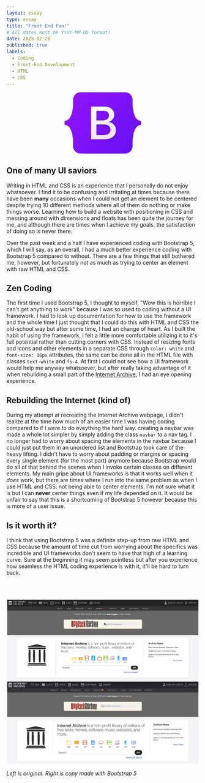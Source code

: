 ```yaml
---
layout: essay
type: essay
title: "Front End Fun!"
# All dates must be YYYY-MM-DD format!
date: 2025-02-26
published: true
labels:
  - Coding
  - Front-End Development
  - HTML
  - CSS
---
```


<p align="center">
<img width="200px" src="../img/front-end-fun!/Bootstrap_logo.svg">
</p>

## One of many UI saviors
Writing in HTML and CSS is an experience that I personally do not enjoy whatsoever. I find it to be confusing and irritating at times because there have been **many** occasions when I could not get an element to be centered despite trying 10 different methods where all of them do nothing or make things worse. Learning how to build a website with positioning in CSS and messing around with dimensions and floats has been quite the journey for me, and although there are times when I achieve my goals, the satisfaction of doing so is never there.

Over the past week and a half I have experienced coding with Bootstrap 5, which I will say, as an overall, I had a much better experience coding with Bootstrap 5 compared to without. There are a few things that still bothered me, however, but fortunately not as much as trying to center an element with raw HTML and CSS.

## Zen Coding
The first time I used Bootstrap 5, I thought to myself, "Wow this is horrible I can't get anything to work" because I was so used to coding without a UI framework. I had to look up documentation for how to use the framework and the whole time I just thought that I could do this with HTML and CSS the old-school way but after some time, I had an change of heart. As I built the habit of using the framework, I felt a little more comfortable utilizing it to it's full potential rather than cutting corners with CSS. Instead of resizing fonts and icons and other elements in a separate CSS through `color: white` and `font-size: 16px` attributes, the same can be done all in the HTML file with classes `text-white` and `fs-4`. At first I could not see how a UI framework would help me anyway whatsoever, but after really taking advantage of it when rebuilding a small part of the <a href="https://www.archive.org">Internet Archive</a>, I had an eye opening experience.

## Rebuilding the Internet (kind of)
During my attempt at recreating the Internet Archive webpage, I didn't realize at the time how much of an easier time I was having coding compared to if I were to do eveything the hard way. creating a navbar was made a whole lot simpler by simply adding the class `navbar` to a nav tag. I no longer had to worry about spacing the elements in the navbar because I could just put them in an unordered list and Bootstrap took care of the heavy lifting. I didn't have to worry about padding or margins or spacing every single element (for the most part) anymore because Bootstrap would do all of that behind the scenes when I invoke certain classes on different elements. My main gripe about UI frameworks is that it works well when it *does* work, but there are times where  I run into the same problem as when I use HTML and CSS: not being able to center elements. I'm not sure what it is but I can **never** center things even if my life depended on it. It would be unfair to say that this is a shortcoming of Bootstrap 5 however because this is more of a user issue.

## Is it worth it?
I think that using Bootstrap 5 was a definite step-up from raw HTML and CSS because the amount of time cut from worrying about the specifics was incredible and UI frameworks don't seem to have that high of a learning curve. Sure at the beginning it may seem pointless but after you experience how seamless the HTML coding experience is with it, it'll be hard to turn back.

<br><br>






<p align="center">
  <img src="../img/front-end-fun!/original.jpeg" width="500" />
  <img src="../img/front-end-fun!/copy.jpeg" width="500" />
</p>

*Left is original. Right is copy made with Bootstrap 5*